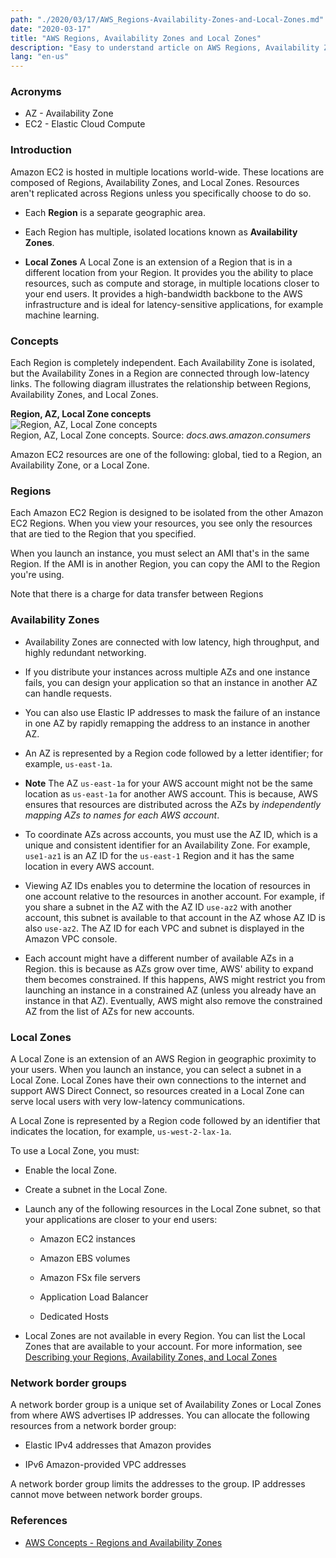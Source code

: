 ```yaml
---
path: "./2020/03/17/AWS_Regions-Availability-Zones-and-Local-Zones.md"
date: "2020-03-17"
title: "AWS Regions, Availability Zones and Local Zones"
description: "Easy to understand article on AWS Regions, Availability Zones and Local Zones"
lang: "en-us"
---
```


### Acronyms ###

- AZ - Availability Zone
- EC2 - Elastic Cloud Compute

### Introduction ###

Amazon EC2 is hosted in multiple locations world-wide. These locations are
composed of Regions, Availability Zones, and Local Zones. Resources aren't
replicated across Regions unless you specifically choose to do so.

- Each __Region__ is a separate geographic area.

- Each Region has multiple, isolated locations known as __Availability Zones__.

- __Local Zones__  A Local Zone is an extension of a Region that is in a
different location from your Region. It provides you the ability to place
resources, such as compute and storage, in multiple locations closer to your
end users. It provides a high-bandwidth backbone to the AWS infrastructure and
is ideal for latency-sensitive applications, for example machine learning.

### Concepts ###

Each Region is completely independent. Each Availability Zone is isolated, but
the Availability Zones in a Region are connected through low-latency links. The
following diagram illustrates the relationship between Regions, Availability
Zones, and Local Zones.

__Region, AZ, Local Zone concepts__
<br/>
![Region, AZ, Local Zone concepts](https://docs.aws.amazon.com/AWSEC2/latest/UserGuide/images/aws_regions.png)
<br/>
Region, AZ, Local Zone concepts. Source: _docs.aws.amazon.consumers_

Amazon EC2 resources are one of the following: global, tied to a Region, an
Availability Zone, or a Local Zone.

### Regions ###

Each Amazon EC2 Region is designed to be isolated from the other Amazon EC2
Regions. When you view your resources, you see only the resources that are tied
to the Region that you specified.

When you launch an instance, you must select an AMI that's in the same Region.
If the AMI is in another Region, you can copy the AMI to the Region you're using.

Note that there is a charge for data transfer between Regions

### Availability Zones ###

- Availability Zones are connected with low latency, high throughput, and
highly redundant networking.

- If you distribute your instances across multiple AZs and one instance fails,
you can design your application so that an instance in another AZ can handle
requests.

- You can also use Elastic IP addresses to mask the failure of an instance in
one AZ by rapidly remapping the address to an instance in another AZ.

- An AZ is represented by a Region code followed by a letter identifier; for
example, `us-east-1a`.

- __Note__ The AZ `us-east-1a` for your AWS account might not be the same
location as `us-east-1a` for another AWS account. This is because, AWS ensures
that resources are distributed across the AZs by _independently mapping AZs to
names for each AWS account_.

- To coordinate AZs across accounts, you must use the AZ ID, which is a unique
and consistent identifier for an Availability Zone. For example, `use1-az1` is
an AZ ID for the `us-east-1` Region and it has the same location in every AWS
account.

- Viewing AZ IDs enables you to determine the location of resources in one
account relative to the resources in another account. For example, if you share
a subnet in the AZ with the AZ ID `use-az2` with another account, this subnet is
available to that account in the AZ whose AZ ID is also `use-az2`. The AZ ID for
each VPC and subnet is displayed in the Amazon VPC console.

- Each account might have a different number of available AZs in a Region. this
is because as AZs grow over time, AWS' ability to expand them becomes
constrained. If this happens, AWS might restrict you from launching an instance
in a constrained AZ (unless you already have an instance in that AZ). Eventually,
AWS might also remove the constrained AZ from the list of AZs for new accounts.

### Local Zones ###

A Local Zone is an extension of an AWS Region in geographic proximity to your
users. When you launch an instance, you can select a subnet in a Local Zone.
Local Zones have their own connections to the internet and support AWS Direct
Connect, so resources created in a Local Zone can serve local users with very
low-latency communications.

A Local Zone is represented by a Region code followed by an identifier that
indicates the location, for example, `us-west-2-lax-1a`.

To use a Local Zone, you must:

- Enable the local Zone.

- Create a subnet in the Local Zone.

- Launch any of the following resources in the Local Zone subnet, so that your
applications are closer to your end users:

  - Amazon EC2 instances

  - Amazon EBS volumes

  - Amazon FSx file servers

  - Application Load Balancer

  - Dedicated Hosts

- Local Zones are not available in every Region. You can list the Local Zones
that are available to your account. For more information, see
[Describing your Regions, Availability Zones, and Local Zones](https://docs.aws.amazon.com/AWSEC2/latest/UserGuide/using-regions-availability-zones.html#using-regions-availability-zones-describe)

### Network border groups ###

A network border group is a unique set of Availability Zones or Local Zones
from where AWS advertises IP addresses. You can allocate the following resources
from a network border group:

- Elastic IPv4 addresses that Amazon provides

- IPv6 Amazon-provided VPC addresses

A network border group limits the addresses to the group. IP addresses cannot
move between network border groups.

### References ###

- [AWS Concepts - Regions and Availability Zones](https://docs.aws.amazon.com/AWSEC2/latest/UserGuide/using-regions-availability-zones.html#concepts-regions-availability-zones)
